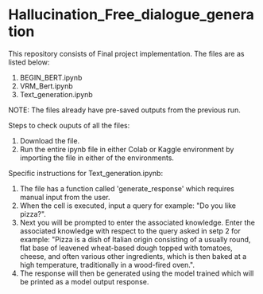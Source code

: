 # Hallucination_Free_dialogue_generation

This repository consists of Final project implementation. 
The files are as listed below:
1. BEGIN_BERT.ipynb
2. VRM_Bert.ipynb
3. Text_generation.ipynb

NOTE: The files already have pre-saved outputs from the previous run.

Steps to check ouputs of all the files:
1. Download the file.
2. Run the entire ipynb file in either Colab or Kaggle environment by importing the file in either of the environments.

Specific instructions for Text_generation.ipynb:
1. The file has a function called 'generate_response' which requires manual input from the user.
2. When the cell is executed, input a query for example: "Do you like pizza?". 
3. Next you will be prompted to enter the associated knowledge. Enter the associated knowledge with respect to the query asked in setp 2 for example: "Pizza is a dish of Italian origin consisting of a usually round, flat base of leavened wheat-based dough topped with tomatoes, cheese, and often various other ingredients, which is then baked at a high temperature, traditionally in a wood-fired oven.".
4. The response will then be generated using the model trained which will be printed as a model output response.
